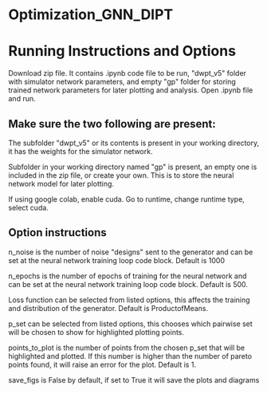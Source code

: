 # Optimization_GNN_DIPT

# Running Instructions and Options

Download zip file. It contains .ipynb code file to be run, "dwpt_v5" folder with simulator network parameters, and empty "gp" folder for storing trained network parameters for later plotting and analysis. Open .ipynb file and run.

## Make sure the two following are present:
The subfolder "dwpt_v5" or its contents is present in your working directory, it has the weights for the simulator network. 

Subfolder in your working directory named "gp" is present, an empty one is included in the zip file, or create your own. This is to store the neural network model for later plotting. 

If using google colab, enable cuda. Go to runtime, change runtime type, select cuda. 

## Option instructions

n_noise is the number of noise "designs" sent to the generator and can be set at the neural network training loop code block. Default is 1000

n_epochs is the number of epochs of training for the neural network and can be set at the neural network training loop code block. Default is 500.

Loss function can be selected from listed options, this affects the training and distribution of the generator. Default is ProductofMeans.

p_set can be selected from listed options, this chooses which pairwise set will be chosen to show for highlighted plotting points.

points_to_plot is the number of points from the chosen p_set that will be highlighted and plotted. If this number is higher than the number of pareto points found, it will raise an error for the plot. Default is 1. 

save_figs is False by default, if set to True it will save the plots and diagrams
